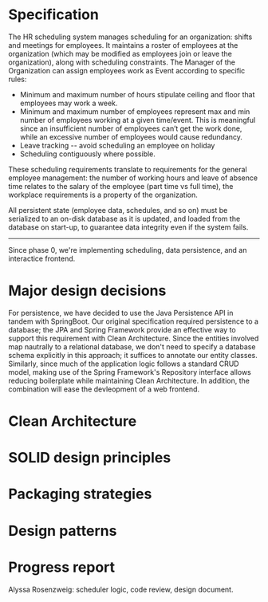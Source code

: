 # Specification

The HR scheduling system manages scheduling for an organization: shifts and
meetings for employees. It maintains a roster of employees at the organization
(which may be modified as employees join or leave the organization), along with
scheduling constraints. The Manager of the Organization can assign employees
work as Event according to specific rules:

+ Minimum and maximum number of hours stipulate ceiling and floor that employees may work a week.
+ Minimum and maximum number of employees represent max and min number of employees working at a given time/event. This is meaningful since an insufficient number of employees can’t get the work done, while an excessive number of employees would cause redundancy.
+ Leave tracking -- avoid scheduling an employee on holiday
+ Scheduling contiguously where possible.

These scheduling requirements translate to requirements for the general
employee management: the number of working hours and leave of absence time
relates to the salary of the employee (part time vs full time), the workplace
requirements is a property of the organization.

All persistent state (employee data, schedules, and so on) must be serialized
to an on-disk database as it is updated, and loaded from the database on
start-up, to guarantee data integrity even if the system fails.

---

<!-- Briefly highlight any additional functionality that you have implemented between phase 0 and the end of phase 1. -->

Since phase 0, we're implementing scheduling, data persistence, and an interactice frontend.

# Major design decisions

<!-- A description of any major design decisions your group has made (along with brief explanations of why you made them). -->

For persistence, we have decided to use the Java Persistence API in tandem with
SpringBoot. Our original specification required persistence to a database; the
JPA and Spring Framework provide an effective way to support this requirement
with Clean Architecture. Since the entities involved map nautrally to a
relational database, we don't need to specify a database schema explicitly in
this approach; it suffices to annotate our entity classes. Similarly, since
much of the application logic follows a standard CRUD model, making use of the
Spring Framework's Repository interface allows reducing boilerplate while
maintaining Clean Architecture. In addition, the combination will ease the
devleopment of a web frontend.

# Clean Architecture

<!-- A brief description of how your project adheres to Clean Architecture (if you notice a violation and aren't sure how to fix it, talk about that too!) -->

# SOLID design principles

<!-- A brief description of how your project is consistent with the SOLID design principles (if you notice a violation and aren't sure how to fix it, talk about that too!) -->

# Packaging strategies

<!---    A brief description of which packaging strategies you considered, which you decided to use, and why. -->

# Design patterns

<!---    A summary of any design patterns your group has implemented (or plans to implement). -->

# Progress report

<!---        open questions your group is struggling with -->

<!---        what has worked well so far with your design -->

<!---        a summary of what each group member has been working on and plans to work on next -->

Alyssa Rosenzweig: scheduler logic, code review, design document.
